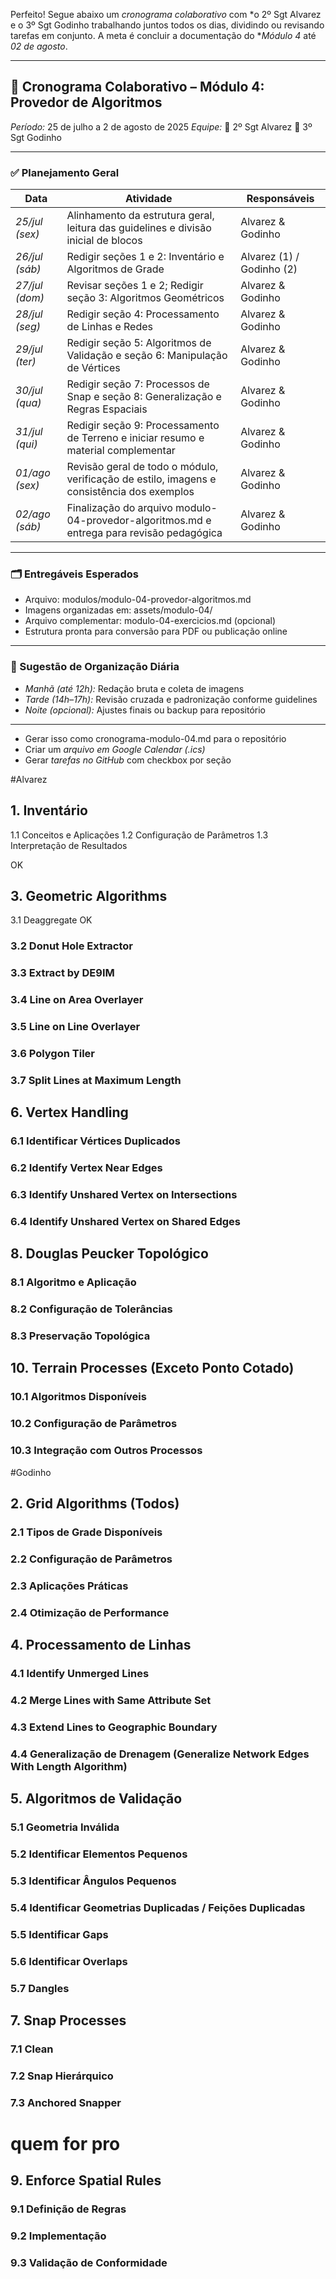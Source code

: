 Perfeito! Segue abaixo um *cronograma colaborativo* com *o 2º Sgt Alvarez e o 3º Sgt Godinho trabalhando juntos todos os dias, dividindo ou revisando tarefas em conjunto. A meta é concluir a documentação do **Módulo 4* até *02 de agosto*.

---

## 📅 Cronograma Colaborativo – Módulo 4: Provedor de Algoritmos

*Período:* 25 de julho a 2 de agosto de 2025
*Equipe:*
👤 2º Sgt Alvarez
👤 3º Sgt Godinho

---

### ✅ Planejamento Geral

| Data             | Atividade                                                                                   | Responsáveis              |
| ---------------- | ------------------------------------------------------------------------------------------- | ------------------------- |
| *25/jul (sex)* | Alinhamento da estrutura geral, leitura das guidelines e divisão inicial de blocos          | Alvarez & Godinho         |
| *26/jul (sáb)* | Redigir seções 1 e 2: Inventário e Algoritmos de Grade                                  | Alvarez (1) / Godinho (2) |
| *27/jul (dom)* | Revisar seções 1 e 2; Redigir seção 3: Algoritmos Geométricos                             | Alvarez & Godinho         |
| *28/jul (seg)* | Redigir seção 4: Processamento de Linhas e Redes                                          | Alvarez & Godinho         |
| *29/jul (ter)* | Redigir seção 5: Algoritmos de Validação e seção 6: Manipulação de Vértices             | Alvarez & Godinho         |
| *30/jul (qua)* | Redigir seção 7: Processos de Snap e seção 8: Generalização e Regras Espaciais          | Alvarez & Godinho         |
| *31/jul (qui)* | Redigir seção 9: Processamento de Terreno e iniciar resumo e material complementar        | Alvarez & Godinho         |
| *01/ago (sex)* | Revisão geral de todo o módulo, verificação de estilo, imagens e consistência dos exemplos  | Alvarez & Godinho         |
| *02/ago (sáb)* | Finalização do arquivo modulo-04-provedor-algoritmos.md e entrega para revisão pedagógica | Alvarez & Godinho         |

---

### 🗂️ Entregáveis Esperados

* Arquivo: modulos/modulo-04-provedor-algoritmos.md
* Imagens organizadas em: assets/modulo-04/
* Arquivo complementar: modulo-04-exercicios.md (opcional)
* Estrutura pronta para conversão para PDF ou publicação online

---

### 📌 Sugestão de Organização Diária

* *Manhã (até 12h):* Redação bruta e coleta de imagens
* *Tarde (14h–17h):* Revisão cruzada e padronização conforme guidelines
* *Noite (opcional):* Ajustes finais ou backup para repositório

---



* Gerar isso como cronograma-modulo-04.md para o repositório
* Criar um *arquivo em Google Calendar (.ics)*
* Gerar *tarefas no GitHub* com checkbox por seção


#Alvarez
## 1. Inventário

1.1 Conceitos e Aplicações
 1.2 Configuração de Parâmetros
 1.3 Interpretação de Resultados


OK 

## 3. Geometric Algorithms

 3.1 Deaggregate OK
### 3.2 Donut Hole Extractor
### 3.3 Extract by DE9IM
### 3.4 Line on Area Overlayer
### 3.5 Line on Line Overlayer
### 3.6 Polygon Tiler
### 3.7 Split Lines at Maximum Length

## 6. Vertex Handling

### 6.1 Identificar Vértices Duplicados
### 6.2 Identify Vertex Near Edges
### 6.3 Identify Unshared Vertex on Intersections
### 6.4 Identify Unshared Vertex on Shared Edges

## 8. Douglas Peucker Topológico

### 8.1 Algoritmo e Aplicação
### 8.2 Configuração de Tolerâncias
### 8.3 Preservação Topológica

## 10. Terrain Processes (Exceto Ponto Cotado)

### 10.1 Algoritmos Disponíveis
### 10.2 Configuração de Parâmetros
### 10.3 Integração com Outros Processos


#Godinho

## 2. Grid Algorithms (Todos)

### 2.1 Tipos de Grade Disponíveis
### 2.2 Configuração de Parâmetros
### 2.3 Aplicações Práticas
### 2.4 Otimização de Performance

## 4. Processamento de Linhas

### 4.1 Identify Unmerged Lines
### 4.2 Merge Lines with Same Attribute Set
### 4.3 Extend Lines to Geographic Boundary
### 4.4 Generalização de Drenagem (Generalize Network Edges With Length Algorithm)

## 5. Algoritmos de Validação

### 5.1 Geometria Inválida
### 5.2 Identificar Elementos Pequenos
### 5.3 Identificar Ângulos Pequenos
### 5.4 Identificar Geometrias Duplicadas / Feições Duplicadas
### 5.5 Identificar Gaps
### 5.6 Identificar Overlaps
### 5.7 Dangles

## 7. Snap Processes

### 7.1 Clean
### 7.2 Snap Hierárquico
### 7.3 Anchored Snapper


# quem for pro
## 9. Enforce Spatial Rules

### 9.1 Definição de Regras
### 9.2 Implementação
### 9.3 Validação de Conformidade